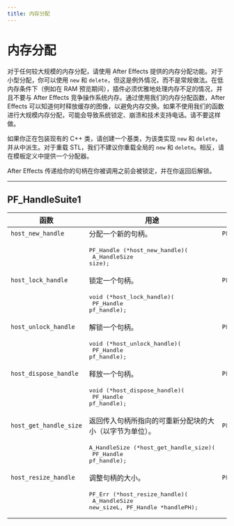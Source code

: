 ```yaml
---
title: 内存分配
---
```

# 内存分配

对于任何较大规模的内存分配，请使用 After Effects 提供的内存分配功能。对于小型分配，你可以使用 `new` 和 `delete`，但这是例外情况，而不是常规做法。在低内存条件下（例如在 RAM 预览期间），插件必须优雅地处理内存不足的情况，并且不要与 After Effects 竞争操作系统内存。通过使用我们的内存分配函数，After Effects 可以知道何时释放缓存的图像，以避免内存交换。如果不使用我们的函数进行大规模内存分配，可能会导致系统锁定、崩溃和技术支持电话。请不要这样做。

如果你正在包装现有的 C++ 类，请创建一个基类，为该类实现 `new` 和 `delete`，并从中派生。对于重载 STL，我们不建议你重载全局的 `new` 和 `delete`。相反，请在模板定义中提供一个分配器。

After Effects 传递给你的句柄在你被调用之前会被锁定，并在你返回后解锁。

---

## PF_HandleSuite1

|        函数           |                                                 用途                                                  |       替代函数       |
|-----------------------|-------------------------------------------------------------------------------------------------------|----------------------|
| `host_new_handle`      | 分配一个新的句柄。                                                                                   | `PF_NEW_HANDLE`      |
|                       | <pre lang="cpp">PF_Handle (*host_new_handle)(<br/>  A_HandleSize size);</pre>                         |                      |
| `host_lock_handle`     | 锁定一个句柄。                                                                                       | `PF_LOCK_HANDLE`     |
|                       | <pre lang="cpp">void (*host_lock_handle)(<br/>  PF_Handle pf_handle);</pre>                           |                      |
| `host_unlock_handle`   | 解锁一个句柄。                                                                                       | `PF_UNLOCK_HANDLE`   |
|                       | <pre lang="cpp">void (*host_unlock_handle)(<br/>  PF_Handle pf_handle);</pre>                         |                      |
| `host_dispose_handle`  | 释放一个句柄。                                                                                       | `PF_DISPOSE_HANDLE`  |
|                       | <pre lang="cpp">void (*host_dispose_handle)(<br/>  PF_Handle pf_handle);</pre>                        |                      |
| `host_get_handle_size` | 返回传入句柄所指向的可重新分配块的大小（以字节为单位）。                                             | `PF_GET_HANDLE_SIZE` |
|                       | <pre lang="cpp">A_HandleSize (*host_get_handle_size)(<br/>  PF_Handle pf_handle);</pre>               |                      |
| `host_resize_handle`   | 调整句柄的大小。                                                                                     | `PF_RESIZE_HANDLE`   |
|                       | <pre lang="cpp">PF_Err (*host_resize_handle)(<br/>  A_HandleSize new_sizeL, PF_Handle \*handlePH);</pre> |                      |